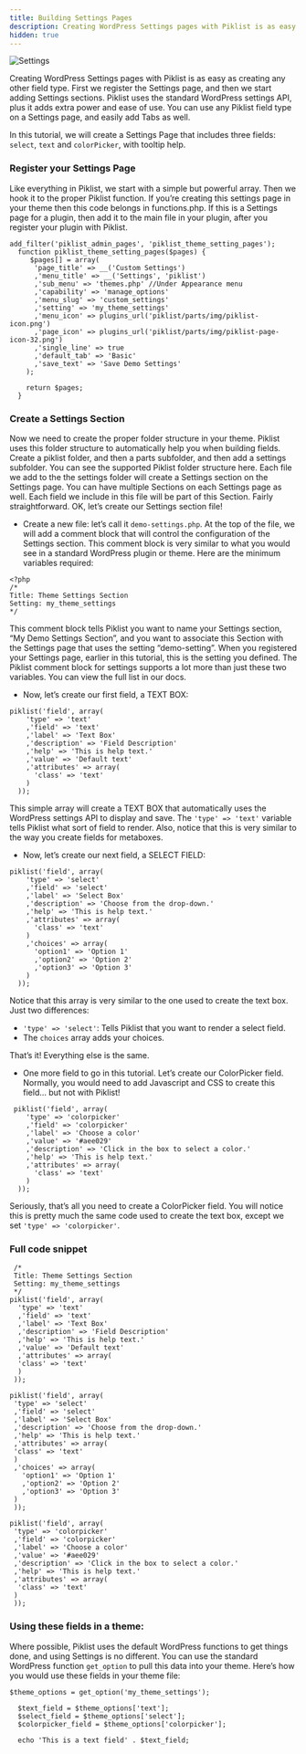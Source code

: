 ```yaml
---
title: Building Settings Pages
description: Creating WordPress Settings pages with Piklist is as easy as creating any other field type.
hidden: true
---
```


![Settings](/images/userguide-tutorial-theme-settings.jpg)

Creating WordPress Settings pages with Piklist is as easy as creating any other field type. First we register the Settings page, and then we start adding Settings sections.  Piklist uses the standard WordPress settings API, plus it adds extra power and ease of use.  You can use any Piklist field type on a Settings page, and easily add Tabs as well.

In this tutorial, we will create a Settings Page that includes three fields: `select`, `text` and `colorPicker`, with tooltip help.

### Register your Settings Page
Like everything in Piklist, we start with a simple but powerful array.  Then we hook it to the proper Piklist function. If you’re creating this settings page in your theme then this code belongs in functions.php. If this is a Settings page for a plugin, then add it to the main file in your plugin, after you register your plugin with Piklist.

```
add_filter('piklist_admin_pages', 'piklist_theme_setting_pages');
  function piklist_theme_setting_pages($pages) {
     $pages[] = array(
      'page_title' => __('Custom Settings')
      ,'menu_title' => __('Settings', 'piklist')
      ,'sub_menu' => 'themes.php' //Under Appearance menu
      ,'capability' => 'manage_options'
      ,'menu_slug' => 'custom_settings'
      ,'setting' => 'my_theme_settings'
      ,'menu_icon' => plugins_url('piklist/parts/img/piklist-icon.png')
      ,'page_icon' => plugins_url('piklist/parts/img/piklist-page-icon-32.png')
      ,'single_line' => true
      ,'default_tab' => 'Basic'
      ,'save_text' => 'Save Demo Settings'
    );

    return $pages;
  }
```

### Create a Settings Section
Now we need to create the proper folder structure in your theme. Piklist uses this folder structure to automatically help you when building fields.  Create a piklist folder, and then a parts subfolder, and then add a settings subfolder. You can see the supported Piklist folder structure here.
Each file we add to the the settings folder will create a Settings section on the Settings page.  You can have multiple Sections on each Settings page as well.  Each field we include in this file will be part of this Section. Fairly straightforward.  OK, let’s create our Settings section file!

* Create a new file: let’s call it `demo-settings.php`.  At the top of the file, we will add a comment block that will control the configuration of the Settings section. This comment block is very similar to what you would see in a standard WordPress plugin or theme.  Here are the minimum variables required:

```
<?php
/*
Title: Theme Settings Section
Setting: my_theme_settings
*/
```


This comment block tells Piklist you want to name your Settings section, “My Demo Settings Section”, and you want to associate this Section with the Settings page that uses the setting “demo-setting”. When you registered your Settings page, earlier in this tutorial, this is the setting you defined. The Piklist comment block for settings supports a lot more than just these two variables.  You can view the full list in our docs.

* Now, let’s create our first field, a TEXT BOX:

```
piklist('field', array(
    'type' => 'text'
    ,'field' => 'text'
    ,'label' => 'Text Box'
    ,'description' => 'Field Description'
    ,'help' => 'This is help text.'
    ,'value' => 'Default text'
    ,'attributes' => array(
      'class' => 'text'
    )
  ));
```


This simple array will create a TEXT BOX that automatically uses the WordPress settings API to display and save.  The `'type' => 'text'` variable tells Piklist what sort of field to render. Also, notice that this is very similar to the way you create fields for metaboxes.

* Now, let’s create our next field, a SELECT FIELD:

```
piklist('field', array(
    'type' => 'select'
    ,'field' => 'select'
    ,'label' => 'Select Box'
    ,'description' => 'Choose from the drop-down.'
    ,'help' => 'This is help text.'
    ,'attributes' => array(
      'class' => 'text'
    )
    ,'choices' => array(
      'option1' => 'Option 1'
      ,'option2' => 'Option 2'
      ,'option3' => 'Option 3'
    )
  ));
```


Notice that this array is very similar to the one used to create the text box. Just two differences:

* `'type' => 'select'`: Tells Piklist that you want to render a select field.
* The `choices` array adds your choices.

That’s it! Everything else is the same.

* One more field to go in this tutorial. Let’s create our ColorPicker field. Normally, you would need to add Javascript and CSS to create this field… but not with Piklist!

```
 piklist('field', array(
    'type' => 'colorpicker'
    ,'field' => 'colorpicker'
    ,'label' => 'Choose a color'
    ,'value' => '#aee029'
    ,'description' => 'Click in the box to select a color.'
    ,'help' => 'This is help text.'
    ,'attributes' => array(
      'class' => 'text'
    )
  ));
```
Seriously, that’s all you need to create a ColorPicker field.  You will notice this is pretty much the same code used to create the text box, except we set `'type' => 'colorpicker'`.


### Full code snippet
```
 /*
 Title: Theme Settings Section
 Setting: my_theme_settings
 */
piklist('field', array(
  'type' => 'text'
  ,'field' => 'text'
  ,'label' => 'Text Box'
  ,'description' => 'Field Description'
  ,'help' => 'This is help text.'
  ,'value' => 'Default text'
  ,'attributes' => array(
  'class' => 'text'
  )
 ));

piklist('field', array(
 'type' => 'select'
 ,'field' => 'select'
 ,'label' => 'Select Box'
 ,'description' => 'Choose from the drop-down.'
 ,'help' => 'This is help text.'
 ,'attributes' => array(
 'class' => 'text'
 )
 ,'choices' => array(
   'option1' => 'Option 1'
   ,'option2' => 'Option 2'
   ,'option3' => 'Option 3'
 )
 ));

piklist('field', array(
 'type' => 'colorpicker'
 ,'field' => 'colorpicker'
 ,'label' => 'Choose a color'
 ,'value' => '#aee029'
 ,'description' => 'Click in the box to select a color.'
 ,'help' => 'This is help text.'
 ,'attributes' => array(
  'class' => 'text'
 )
 ));
```


### Using these fields in a theme:
Where possible, Piklist uses the default WordPress functions to get things done, and using Settings is no different. You can use the standard WordPress function `get_option` to pull this data into your theme.  Here’s how you would use these fields in your theme file:
```
$theme_options = get_option('my_theme_settings');

  $text_field = $theme_options['text'];
  $select_field = $theme_options['select'];
  $colorpicker_field = $theme_options['colorpicker'];

  echo 'This is a text field' . $text_field;
```
